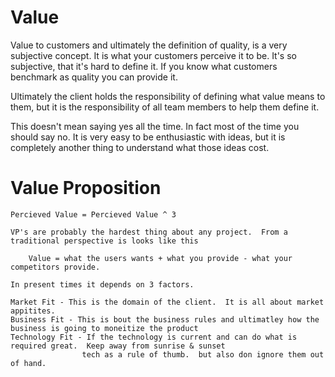# Value

Value to customers and ultimately the definition of quality, is a very subjective concept.  It is what your customers 
perceive it to be.  It's so subjective, that it's hard to define it. If you know what customers benchmark as quality 
you can provide it.  

Ultimately the client holds the responsibility of defining what value means to them, but it is the responsibility of 
all team members to help them define it.

This doesn't mean saying yes all the time.  In fact most of the time you should say no.  It is very easy to be 
enthusiastic with ideas, but it is completely another thing to understand what those ideas cost.

# Value Proposition

    Percieved Value = Percieved Value ^ 3
    
    VP's are probably the hardest thing about any project.  From a traditional perspective is looks like this
    
        Value = what the users wants + what you provide - what your competitors provide.
        
    In present times it depends on 3 factors.
    
    Market Fit - This is the domain of the client.  It is all about market appitites.
    Business Fit - This is bout the business rules and ultimatley how the business is going to moneitize the product
    Technology Fit - If the technology is current and can do what is required great.  Keep away from sunrise & sunset 
                    tech as a rule of thumb.  but also don ignore them out of hand.

